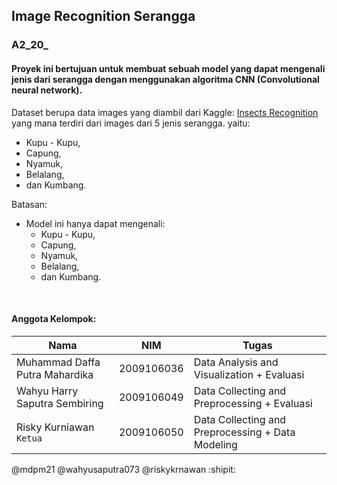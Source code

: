 ## Image Recognition Serangga

### A2_20_

#### Proyek ini bertujuan untuk membuat sebuah model yang dapat mengenali jenis dari serangga dengan menggunakan algoritma CNN (Convolutional neural network). 

 Dataset berupa data images yang diambil dari Kaggle: [Insects Recognition](https://www.kaggle.com/datasets/hammaadali/insects-recognition) yang mana terdiri dari images dari 5 jenis serangga.
 yaitu: 
   - Kupu - Kupu, 
   - Capung, 
   - Nyamuk, 
   - Belalang,
   - dan Kumbang.
   

Batasan:
  - Model ini hanya dapat mengenali:
    - Kupu - Kupu, 
    - Capung, 
    - Nyamuk, 
    - Belalang,
    - dan Kumbang.
    
    
<br />

#### Anggota Kelompok:

| Nama | NIM | Tugas |
|------|-----|-------|
| Muhammad Daffa Putra Mahardika |	2009106036 | Data Analysis and Visualization + Evaluasi |
| Wahyu Harry Saputra Sembiring 	| 2009106049 | Data Collecting and Preprocessing + Evaluasi |
| Risky Kurniawan	`Ketua`| 2009106050 | Data Collecting and Preprocessing + Data Modeling |

@mdpm21 @wahyusaputra073 @riskykrnawan :shipit:
